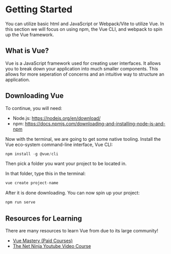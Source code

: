 # Getting Started

You can utilize basic html and JavaScript or Webpack/Vite to utilize Vue. In this section we will focus on using npm, the Vue CLI, and webpack to spin up the Vue framework.

## What is Vue?

Vue is a JavaScript framework used for creating user interfaces. It allows you to break down your application into much smaller components. This allows for more seperation of concerns and an intuitive way to structure an application.

## Downloading Vue

To continue, you will need:

- Node.js: https://nodejs.org/en/download/
- npm: https://docs.npmjs.com/downloading-and-installing-node-js-and-npm

Now with the terminal, we are going to get some native tooling. Install the Vue eco-system command-line interface, Vue CLI:

```js
npm install -g @vue/cli
```
Then pick a folder you want your project to be located in.

In that folder, type this in the terminal:

```js
vue create project-name
```
After it is done downloading. You can now spin up your project:

```js
npm run serve
```

## Resources for Learning
There are many resources to learn Vue from due to its large community!

- <a href="https://www.vuemastery.com/"> Vue Mastery (Paid Courses) </a>
- <a href="https://www.youtube.com/watch?app=desktop&v=YrxBCBibVo0&list=PL4cUxeGkcC9hYYGbV60Vq3IXYNfDk8At1"> The Net Ninja Youtube Video Course </a>

